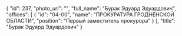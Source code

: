 {
    "id": 237,
    "photo_url": "",
    "full_name": "Бурак Эдуард Эдуардович",
    "offices": [
        {
            "id": "04-00",
            "name": "ПРОКУРАТУРА ГРОДНЕНСКОЙ ОБЛАСТИ",
            "position": "Первый заместитель прокурора"
        }
    ],
    "title": "Бурак Эдуард Эдуардович"
}